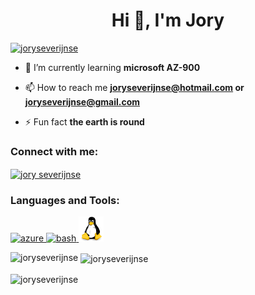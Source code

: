 <h1 align="center">Hi 👋, I'm Jory</h1>

<p align="left"> <a href="https://github.com/ryo-ma/github-profile-trophy"><img src="https://github-profile-trophy.vercel.app/?username=joryseverijnse" alt="joryseverijnse" /></a> </p>

- 🌱 I’m currently learning **microsoft AZ-900**

- 📫 How to reach me **joryseverijnse@hotmail.com or joryseverijnse@gmail.com**

- ⚡ Fun fact **the earth is round**

<h3 align="left">Connect with me:</h3>
<p align="left">
<a href="https://linkedin.com/in/jory severijnse" target="blank"><img align="center" src="https://raw.githubusercontent.com/rahuldkjain/github-profile-readme-generator/master/src/images/icons/Social/linked-in-alt.svg" alt="jory severijnse" height="30" width="40" /></a>
</p>

<h3 align="left">Languages and Tools:</h3>
<p align="left"> <a href="https://azure.microsoft.com/en-in/" target="_blank" rel="noreferrer"> <img src="https://www.vectorlogo.zone/logos/microsoft_azure/microsoft_azure-icon.svg" alt="azure" width="40" height="40"/> </a> <a href="https://www.gnu.org/software/bash/" target="_blank" rel="noreferrer"> <img src="https://www.vectorlogo.zone/logos/gnu_bash/gnu_bash-icon.svg" alt="bash" width="40" height="40"/> </a> <a href="https://www.linux.org/" target="_blank" rel="noreferrer"> <img src="https://raw.githubusercontent.com/devicons/devicon/master/icons/linux/linux-original.svg" alt="linux" width="40" height="40"/> </a> </p>

<p><img align="left" src="https://github-readme-stats.vercel.app/api/top-langs?username=joryseverijnse&show_icons=true&locale=en&layout=compact" alt="joryseverijnse" /></p>

<p>&nbsp;<img align="center" src="https://github-readme-stats.vercel.app/api?username=joryseverijnse&show_icons=true&locale=en" alt="joryseverijnse" /></p>

<p><img align="center" src="https://github-readme-streak-stats.herokuapp.com/?user=joryseverijnse&" alt="joryseverijnse" /></p>
